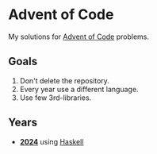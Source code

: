 # Advent of Code
My solutions for [Advent of Code](https://adventofcode.com/) problems.

## Goals
1. Don't delete the repository.
1. Every year use a different language.
1. Use few 3rd-libraries.

## Years
- [**2024**](./2024/ReadMe.md) using [Haskell](https://www.haskell.org/)